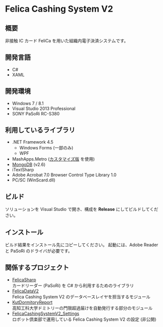 Felica Cashing System V2
========================

## 概要
非接触 IC カード FeliCa を用いた組織内電子決済システムです。

## 開発言語
- C#
- XAML

## 開発環境
- Windows 7 / 8.1
- Visual Studio 2013 Professional
- SONY PaSoRi RC-S380

## 利用しているライブラリ
- .NET Framework 4.5
  - Windows Forms (一部のみ)
  - WPF
- MashApps.Metro ([カスタマイズ版](https://github.com/pine613/MahApps.Metro/tree/felica_master) を使用)
- [MongoDB](http://www.mongodb.org) (v2.6)
- iTextSharp
- Adobe Acrobat 7.0 Browser Control Type Library 1.0
- PC/SC (WinScard.dll)

## ビルド
ソリューションを Visual Studio で開き、構成を **Release** にしてビルドしてください。

## インストール
ビルド結果をインストール先にコピーしてください。
起動には、Adobe Reader と PaSoRi のドライバが必要です。

## 関係するプロジェクト
- [FelicaSharp](https://github.com/pine613/FelicaSharp)<br />
  カードリーダー (PaSoRi) を C# から利用するためのライブラリ
- [FelicaDataV2](https://github.com/pine613/FelicaDataV2)<br />
  Felica Cashing System V2 のデータベースレイヤを担当するモジュール
- [KutDormitoryReport](https://github.com/pine613/KutDormitoryReport)<br />
  高知工科大学ドミトリーの門限超過届けを自動発行する部分のモジュール
- [FelicaCashingSystemV2_Settings](https://github.com/RobotClubKut/FelicaCashingSystemV2_Settings)<br />
  ロボット倶楽部で運用している Felica Cashing System V2 の設定 (非公開)